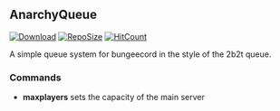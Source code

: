 ## AnarchyQueue

[![Download](https://img.shields.io/github/downloads/zeroBzeroT/AnarchyQueue/latest/total.svg?label=download%20latest&style=popout-square)](https://github.com/zeroBzeroT/AnarchyQueue/releases/latest)
[![RepoSize](https://img.shields.io/github/languages/code-size/zeroBzeroT/AnarchyQueue.svg?label=repo%20size&style=popout-square)](https://github.com/zeroBzeroT/AnarchyQueue)
[![HitCount](http://hits.dwyl.com/zeroBzeroT/AnarchyQueue.svg)](https://github.com/zeroBzeroT/AnarchyQueue)

A simple queue system for bungeecord in the style of the 2b2t queue. 

### Commands

 - **maxplayers**   sets the capacity of the main server
